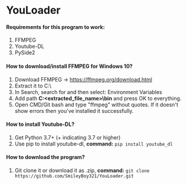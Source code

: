 # YouLoader

#### Requirements for this program to work:
1) FFMPEG
2) Youtube-DL
3) PySide2

#### How to download/install FFMPEG for Windows 10?

1) Download FFMPEG -> https://ffmpeg.org/download.html
2) Extract it to C:\
3) In Search, search for and then select: Environment Variables
4) Add path **C:\<extracted_file_name>\bin** and press OK to everything.
5) Open CMD/Git bash and type "ffmpeg" without quotes. If it doesn't show errors then you've installed it successfully.

#### How to install Youtube-DL?
1) Get Python 3.7+ (+ indicating 3.7 or higher)
2) Use pip to install youtube-dl, **command:** `pip install youtube_dl`

#### How to download the program?
1) Git clone it or download it as .zip,
**command:** `git clone https://github.com/SmileyBoy321/YouLoader.git`
